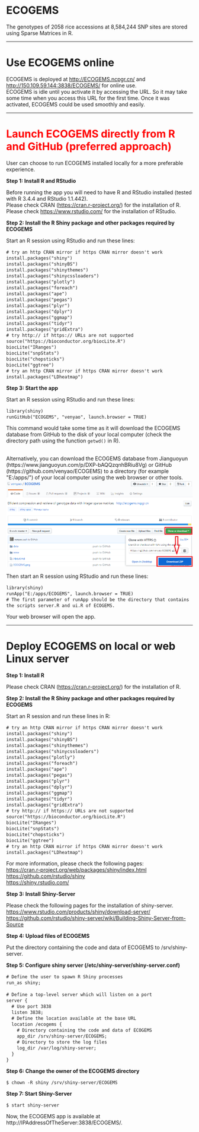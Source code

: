 ECOGEMS
========

The genotypes of 2058 rice accessions at 8,584,244 SNP sites are stored using Sparse Matrices in R.  

*****

#	Use ECOGEMS online

ECOGEMS is deployed at <a href="http://ECOGEMS.ncpgr.cn/" target="_blank">http://ECOGEMS.ncpgr.cn/</a> and <a href="http://150.109.59.144:3838/ECOGEMS/" target="_blank">http://150.109.59.144:3838/ECOGEMS/</a> for online use.  
ECOGEMS is idle until you activate it by accessing the URL. So it may take some time when you access this URL for the first time. Once it was activated, ECOGEMS could be used smoothly and easily.  

*****

#	<font color="red">Launch ECOGEMS directly from R and GitHub (preferred approach)</font>

User can choose to run ECOGEMS installed locally for a more preferable experience.

**Step 1: Install R and RStudio**

Before running the app you will need to have R and RStudio installed (tested with R 3.4.4 and RStudio 1.1.442).  
Please check CRAN (<a href="https://cran.r-project.org/" target="_blank">https://cran.r-project.org/</a>) for the installation of R.  
Please check <a href="https://www.rstudio.com/" target="_blank">https://www.rstudio.com/</a> for the installation of RStudio.  

**Step 2: Install the R Shiny package and other packages required by ECOGEMS**

Start an R session using RStudio and run these lines:  
```
# try an http CRAN mirror if https CRAN mirror doesn't work  
install.packages("shiny")  
install.packages("shinyBS")  
install.packages("shinythemes")  
install.packages("shinycssloaders")
install.packages("plotly")  
install.packages("foreach")  
install.packages("ape")  
install.packages("pegas")  
install.packages("plyr")  
install.packages("dplyr")  
install.packages("ggmap")  
install.packages("tidyr")  
install.packages("gridExtra")  
# try http:// if https:// URLs are not supported   
source("https://bioconductor.org/biocLite.R")  
biocLite("IRanges")
biocLite("snpStats")
biocLite("chopsticks")  
biocLite("ggtree")  
# try an http CRAN mirror if https CRAN mirror doesn't work  
install.packages("LDheatmap")  
```

**Step 3: Start the app**  

Start an R session using RStudio and run these lines:  
```
library(shiny)  
runGitHub("ECOGEMS", "venyao", launch.browser = TRUE)  
```
This command would take some time as it will download the ECOGEMS database from GitHub to the disk of your local computer (check the directory path using the function `getwd()` in R).   

<br>
Alternatively, you can download the ECOGEMS database from Jianguoyun (https://www.jianguoyun.com/p/DXP-bAQQzqnhBRiu8Vg) or GitHub (https://github.com/venyao/ECOGEMS) to a directory (for example "E:/apps/") of your local computer using the web browser or other tools.   

<br>
<img src="ECOGEMS.png" width="890"/>  
<br>

Then start an R session using RStudio and run these lines:  
```
library(shiny)  
runApp("E:/apps/ECOGEMS", launch.browser = TRUE)  
# The first parameter of runApp should be the directory that contains the scripts server.R and ui.R of ECOGEMS.  
```

Your web browser will open the app.

*****

#	Deploy ECOGEMS on local or web Linux server

**Step 1: Install R**  

Please check CRAN (<a href="https://cran.r-project.org/" target="_blank">https://cran.r-project.org/</a>) for the installation of R.

**Step 2: Install the R Shiny package and other packages required by ECOGEMS**  

Start an R session and run these lines in R:  
```
# try an http CRAN mirror if https CRAN mirror doesn't work  
install.packages("shiny")  
install.packages("shinyBS")  
install.packages("shinythemes")  
install.packages("shinycssloaders")
install.packages("plotly")  
install.packages("foreach")  
install.packages("ape")  
install.packages("pegas")  
install.packages("plyr")  
install.packages("dplyr")  
install.packages("ggmap")  
install.packages("tidyr")  
install.packages("gridExtra")  
# try http:// if https:// URLs are not supported   
source("https://bioconductor.org/biocLite.R")  
biocLite("IRanges")
biocLite("snpStats")
biocLite("chopsticks")  
biocLite("ggtree")  
# try an http CRAN mirror if https CRAN mirror doesn't work  
install.packages("LDheatmap")  
```

For more information, please check the following pages:  
<a href="https://cran.r-project.org/web/packages/shiny/index.html" target="_blank">https://cran.r-project.org/web/packages/shiny/index.html</a>  
<a href="https://github.com/rstudio/shiny" target="_blank">https://github.com/rstudio/shiny</a>  
<a href="https://shiny.rstudio.com/" target="_blank">https://shiny.rstudio.com/</a>  

**Step 3: Install Shiny-Server**

Please check the following pages for the installation of shiny-server.  
<a href="https://www.rstudio.com/products/shiny/download-server/" target="_blank">https://www.rstudio.com/products/shiny/download-server/</a>  
<a href="https://github.com/rstudio/shiny-server/wiki/Building-Shiny-Server-from-Source" target="_blank">https://github.com/rstudio/shiny-server/wiki/Building-Shiny-Server-from-Source</a>  

**Step 4: Upload files of ECOGEMS**

Put the directory containing the code and data of ECOGEMS to /srv/shiny-server.  

**Step 5: Configure shiny server (/etc/shiny-server/shiny-server.conf)**

```
# Define the user to spawn R Shiny processes
run_as shiny;

# Define a top-level server which will listen on a port
server {  
  # Use port 3838  
  listen 3838;  
  # Define the location available at the base URL  
  location /ecogems {  
    # Directory containing the code and data of ECOGEMS  
    app_dir /srv/shiny-server/ECOGEMS;  
    # Directory to store the log files  
    log_dir /var/log/shiny-server;  
  }  
}  
```

**Step 6: Change the owner of the ECOGEMS directory**

```
$ chown -R shiny /srv/shiny-server/ECOGEMS  
```

**Step 7: Start Shiny-Server**

```
$ start shiny-server  
```

Now, the ECOGEMS app is available at http://IPAddressOfTheServer:3838/ECOGEMS/.  


